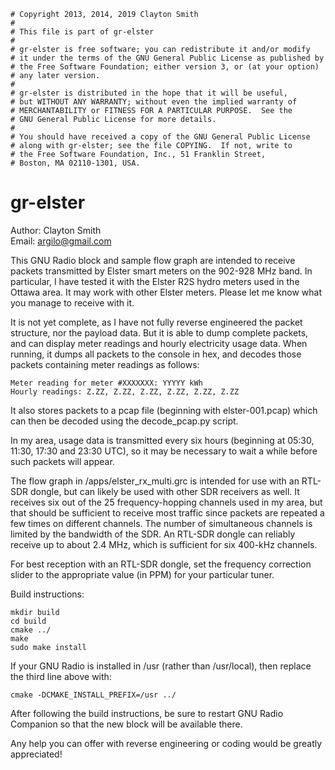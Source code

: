 ```
# Copyright 2013, 2014, 2019 Clayton Smith
#
# This file is part of gr-elster
#
# gr-elster is free software; you can redistribute it and/or modify
# it under the terms of the GNU General Public License as published by
# the Free Software Foundation; either version 3, or (at your option)
# any later version.
#
# gr-elster is distributed in the hope that it will be useful,
# but WITHOUT ANY WARRANTY; without even the implied warranty of
# MERCHANTABILITY or FITNESS FOR A PARTICULAR PURPOSE.  See the
# GNU General Public License for more details.
#
# You should have received a copy of the GNU General Public License
# along with gr-elster; see the file COPYING.  If not, write to
# the Free Software Foundation, Inc., 51 Franklin Street,
# Boston, MA 02110-1301, USA.
```

gr-elster
=========

Author: Clayton Smith  
Email: <argilo@gmail.com>

This GNU Radio block and sample flow graph are intended to receive
packets transmitted by Elster smart meters on the 902-928 MHz band.  In
particular, I have tested it with the Elster R2S hydro meters used in the
Ottawa area.  It may work with other Elster meters.  Please let me know
what you manage to receive with it.

It is not yet complete, as I have not fully reverse engineered the packet
structure, nor the payload data.  But it is able to dump complete
packets, and can display meter readings and hourly electricity usage
data.  When running, it dumps all packets to the console in hex, and
decodes those packets containing meter readings as follows:

    Meter reading for meter #XXXXXXX: YYYYY kWh
    Hourly readings: Z.ZZ, Z.ZZ, Z.ZZ, Z.ZZ, Z.ZZ, Z.ZZ

It also stores packets to a pcap file (beginning with elster-001.pcap)
which can then be decoded using the decode_pcap.py script.

In my area, usage data is transmitted every six hours (beginning at
05:30, 11:30, 17:30 and 23:30 UTC), so it may be necessary to wait a
while before such packets will appear.

The flow graph in /apps/elster_rx_multi.grc is intended for use with an
RTL-SDR dongle, but can likely be used with other SDR receivers as well.
It receives six out of the 25 frequency-hopping channels used in my area,
but that should be sufficient to receive most traffic since packets are
repeated a few times on different channels.  The number of simultaneous
channels is limited by the bandwidth of the SDR.  An RTL-SDR dongle can
reliably receive up to about 2.4 MHz, which is sufficient for six 400-kHz
channels.

For best reception with an RTL-SDR dongle, set the frequency correction
slider to the appropriate value (in PPM) for your particular tuner.

Build instructions:

    mkdir build
    cd build
    cmake ../
    make
    sudo make install

If your GNU Radio is installed in /usr (rather than /usr/local), then
replace the third line above with:

    cmake -DCMAKE_INSTALL_PREFIX=/usr ../

After following the build instructions, be sure to restart GNU Radio
Companion so that the new block will be available there.

Any help you can offer with reverse engineering or coding would be
greatly appreciated!
